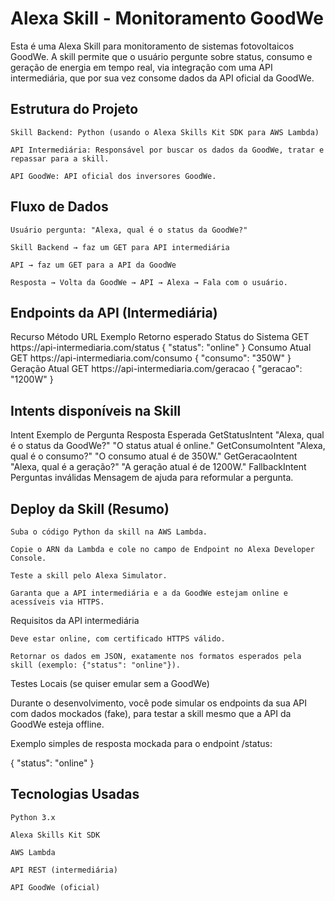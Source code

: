 <h1>Alexa Skill - Monitoramento GoodWe</h1>

Esta é uma Alexa Skill para monitoramento de sistemas fotovoltaicos GoodWe. A skill permite que o usuário pergunte sobre status, consumo e geração de energia em tempo real, via integração com uma API intermediária, que por sua vez consome dados da API oficial da GoodWe.
  <h2>Estrutura do Projeto</h2>

    Skill Backend: Python (usando o Alexa Skills Kit SDK para AWS Lambda)

    API Intermediária: Responsável por buscar os dados da GoodWe, tratar e repassar para a skill.

    API GoodWe: API oficial dos inversores GoodWe.

 <h2>Fluxo de Dados</h2>

    Usuário pergunta: "Alexa, qual é o status da GoodWe?"

    Skill Backend → faz um GET para API intermediária

    API → faz um GET para a API da GoodWe

    Resposta → Volta da GoodWe → API → Alexa → Fala com o usuário.

<h2>Endpoints da API (Intermediária)</h2>
Recurso	Método	URL Exemplo	Retorno esperado
Status do Sistema	GET	https://api-intermediaria.com/status	{ "status": "online" }
Consumo Atual	GET	https://api-intermediaria.com/consumo	{ "consumo": "350W" }
Geração Atual	GET	https://api-intermediaria.com/geracao	{ "geracao": "1200W" }
<h2>Intents disponíveis na Skill</h2>
Intent	Exemplo de Pergunta	Resposta Esperada
GetStatusIntent	"Alexa, qual é o status da GoodWe?"	"O status atual é online."
GetConsumoIntent	"Alexa, qual é o consumo?"	"O consumo atual é de 350W."
GetGeracaoIntent	"Alexa, qual é a geração?"	"A geração atual é de 1200W."
FallbackIntent	Perguntas inválidas	Mensagem de ajuda para reformular a pergunta.
 <h2>Deploy da Skill (Resumo)</h2>

    Suba o código Python da skill na AWS Lambda.

    Copie o ARN da Lambda e cole no campo de Endpoint no Alexa Developer Console.

    Teste a skill pelo Alexa Simulator.

    Garanta que a API intermediária e a da GoodWe estejam online e acessíveis via HTTPS.

Requisitos da API intermediária

    Deve estar online, com certificado HTTPS válido.

    Retornar os dados em JSON, exatamente nos formatos esperados pela skill (exemplo: {"status": "online"}).

Testes Locais (se quiser emular sem a GoodWe)

Durante o desenvolvimento, você pode simular os endpoints da sua API com dados mockados (fake), para testar a skill mesmo que a API da GoodWe esteja offline.

Exemplo simples de resposta mockada para o endpoint /status:

{
  "status": "online"
}

<h2>Tecnologias Usadas</h2>

    Python 3.x

    Alexa Skills Kit SDK

    AWS Lambda

    API REST (intermediária)

    API GoodWe (oficial)
